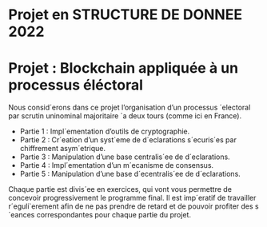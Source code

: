 # Projet en STRUCTURE DE DONNEE 2022

<h1>Projet : Blockchain appliquée à un processus éléctoral </h1>
  <p> Nous consid´erons dans ce projet l’organisation d’un processus ´electoral par scrutin uninominal majoritaire `a deux tours (comme ici en France).</p>
  <ul>
    <li> Partie 1 : Impl´ementation d’outils de cryptographie.</li>
    <li> Partie 2 : Cr´eation d’un syst`eme de d´eclarations s´ecuris´es par chiffrement asym´etrique.</li>
    <li> Partie 3 : Manipulation d’une base centralis´ee de d´eclarations.</li>
    <li> Partie 4 : Impl´ementation d’un m´ecanisme de consensus.</li>
    <li> Partie 5 : Manipulation d’une base d´ecentralis´ee de d´eclarations.</li>
  </ul>
<p>Chaque partie est divis´ee en exercices, qui vont vous permettre de concevoir progressivement le programme final. Il est imp´eratif de travailler r´eguli`erement afin de ne pas prendre de retard et de pouvoir
    profiter des s´eances correspondantes pour chaque partie du projet. </p>

